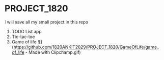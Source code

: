 # PROJECT_1820
I will save all my small project in this repo

1. TODO List app
2. Tic-tac-toe
3. Game of life
   ![](https://github.com/1820ANKIT2029/PROJECT_1820/GameOfLife/game_of_life - Made with Clipchamp.gif)
